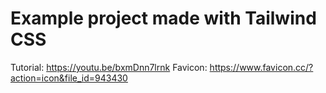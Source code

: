 # Example project made with Tailwind CSS


Tutorial: https://youtu.be/bxmDnn7lrnk
Favicon: https://www.favicon.cc/?action=icon&file_id=943430